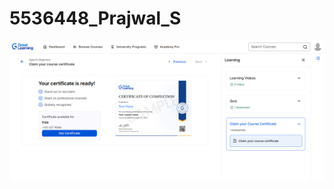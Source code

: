 # 5536448_Prajwal_S

![image alt](https://github.com/PrajwalSE/5536448_Prajwal_S/blob/698ce5e35ac40a46baa76ada463cc8581b5e829b/SDLC/great%20learning%20certificate.png)
